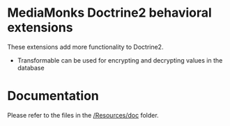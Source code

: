 MediaMonks Doctrine2 behavioral extensions
==========================================

These extensions add more functionality to Doctrine2.

- Transformable can be used for encrypting and decrypting values in the database

Documentation
=============

Please refer to the files in the [/Resources/doc](/Resources/doc) folder.
